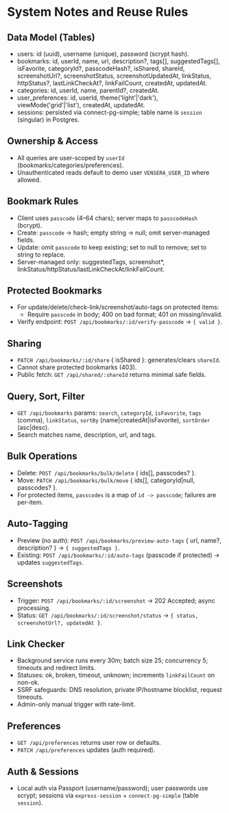 # System Notes and Reuse Rules

## Data Model (Tables)
- users: id (uuid), username (unique), password (scrypt hash).
- bookmarks: id, userId, name, url, description?, tags[], suggestedTags[], isFavorite, categoryId?, passcodeHash?, isShared, shareId, screenshotUrl?, screenshotStatus, screenshotUpdatedAt, linkStatus, httpStatus?, lastLinkCheckAt?, linkFailCount, createdAt, updatedAt.
- categories: id, userId, name, parentId?, createdAt.
- user_preferences: id, userId, theme('light'|'dark'), viewMode('grid'|'list'), createdAt, updatedAt.
- sessions: persisted via connect-pg-simple; table name is `session` (singular) in Postgres.

## Ownership & Access
- All queries are user-scoped by `userId` (bookmarks/categories/preferences).
- Unauthenticated reads default to demo user `VENSERA_USER_ID` where allowed.

## Bookmark Rules
- Client uses `passcode` (4–64 chars); server maps to `passcodeHash` (bcrypt).
- Create: `passcode` → hash; empty string → null; omit server-managed fields.
- Update: omit `passcode` to keep existing; set to null to remove; set to string to replace.
- Server-managed only: suggestedTags, screenshot*, linkStatus/httpStatus/lastLinkCheckAt/linkFailCount.

## Protected Bookmarks
- For update/delete/check-link/screenshot/auto-tags on protected items:
  - Require `passcode` in body; 400 on bad format; 401 on missing/invalid.
- Verify endpoint: `POST /api/bookmarks/:id/verify-passcode` → `{ valid }`.

## Sharing
- `PATCH /api/bookmarks/:id/share` { isShared }: generates/clears `shareId`.
- Cannot share protected bookmarks (403).
- Public fetch: `GET /api/shared/:shareId` returns minimal safe fields.

## Query, Sort, Filter
- `GET /api/bookmarks` params: `search`, `categoryId`, `isFavorite`, `tags` (comma), `linkStatus`, `sortBy` (name|createdAt|isFavorite), `sortOrder` (asc|desc).
- Search matches name, description, url, and tags.

## Bulk Operations
- Delete: `POST /api/bookmarks/bulk/delete` { ids[], passcodes? }.
- Move: `PATCH /api/bookmarks/bulk/move` { ids[], categoryId|null, passcodes? }.
- For protected items, `passcodes` is a map of `id -> passcode`; failures are per-item.

## Auto‑Tagging
- Preview (no auth): `POST /api/bookmarks/preview-auto-tags` { url, name?, description? } → `{ suggestedTags }`.
- Existing: `POST /api/bookmarks/:id/auto-tags` (passcode if protected) → updates `suggestedTags`.

## Screenshots
- Trigger: `POST /api/bookmarks/:id/screenshot` → 202 Accepted; async processing.
- Status: `GET /api/bookmarks/:id/screenshot/status` → `{ status, screenshotUrl?, updatedAt }`.

## Link Checker
- Background service runs every 30m; batch size 25; concurrency 5; timeouts and redirect limits.
- Statuses: ok, broken, timeout, unknown; increments `linkFailCount` on non-ok.
- SSRF safeguards: DNS resolution, private IP/hostname blocklist, request timeouts.
- Admin-only manual trigger with rate-limit.

## Preferences
- `GET /api/preferences` returns user row or defaults.
- `PATCH /api/preferences` updates (auth required).

## Auth & Sessions
- Local auth via Passport (username/password); user passwords use scrypt; sessions via `express-session` + `connect-pg-simple` (table `session`).
